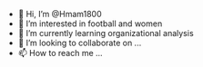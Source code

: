 - 👋 Hi, I’m @Hmam1800
- 👀 I’m interested in football and women
- 🌱 I’m currently learning organizational analysis
- 💞️ I’m looking to collaborate on ...
- 📫 How to reach me ...

<!---
Hmam1800/Hmam1800 is a ✨ special ✨ repository because its `README.md` (this file) appears on your GitHub profile.
You can click the Preview link to take a look at your changes.
--->
